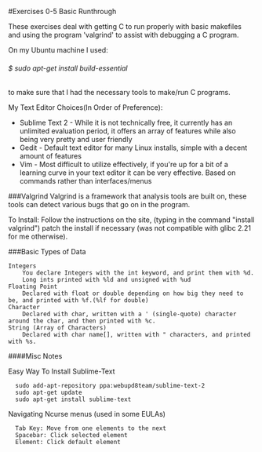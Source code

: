 #Exercises 0-5
Basic Runthrough

These exercises deal with getting C to run properly with basic makefiles and using the program 'valgrind' to assist with debugging a C program.

On my Ubuntu machine I used:
######	$ sudo apt-get install build-essential
to make sure that I had the necessary tools to make/run C programs.

My Text Editor Choices(In Order of Preference):
* Sublime Text 2 - While it is not technically free, it currently has an unlimited evaluation period, it offers an array of features while also being very pretty and user friendly
* Gedit - Default text editor for many Linux installs, simple with a decent amount of features
* Vim - Most difficult to utilize effectively, if you're up for a bit of a learning curve in your text editor it can be very effective. Based on commands rather than interfaces/menus

###Valgrind
Valgrind is a framework that analysis tools are built on, these tools can detect various bugs that go on in the program.

To Install: Follow the instructions on the site, (typing in the command "install valgrind") patch the install if necessary (was not compatible with glibc 2.21 for me otherwise).

###Basic Types of Data
```
Integers
    You declare Integers with the int keyword, and print them with %d.
    Long ints printed with %ld and unsigned with %ud
Floating Point
    Declared with float or double depending on how big they need to be, and printed with %f.(%lf for double)
Character
    Declared with char, written with a ' (single-quote) character around the char, and then printed with %c.
String (Array of Characters)
    Declared with char name[], written with " characters, and printed with %s. 
```


####Misc Notes

Easy Way To Install Sublime-Text
  ```
    sudo add-apt-repository ppa:webupd8team/sublime-text-2
    sudo apt-get update
    sudo apt-get install sublime-text
  ```
Navigating Ncurse menus (used in some EULAs)
  ```
    Tab Key: Move from one elements to the next
    Spacebar: Click selected element
    Element: Click default element
  ```
